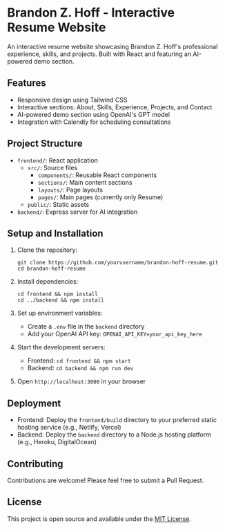 # Brandon Z. Hoff - Interactive Resume Website

An interactive resume website showcasing Brandon Z. Hoff's professional experience, skills, and projects. Built with React and featuring an AI-powered demo section.

## Features

- Responsive design using Tailwind CSS
- Interactive sections: About, Skills, Experience, Projects, and Contact
- AI-powered demo section using OpenAI's GPT model
- Integration with Calendly for scheduling consultations

## Project Structure

- `frontend/`: React application
  - `src/`: Source files
    - `components/`: Reusable React components
    - `sections/`: Main content sections
    - `layouts/`: Page layouts
    - `pages/`: Main pages (currently only Resume)
  - `public/`: Static assets
- `backend/`: Express server for AI integration

## Setup and Installation

1. Clone the repository:
   ```
   git clone https://github.com/yourusername/brandon-hoff-resume.git
   cd brandon-hoff-resume
   ```

2. Install dependencies:
   ```
   cd frontend && npm install
   cd ../backend && npm install
   ```

3. Set up environment variables:
   - Create a `.env` file in the `backend` directory
   - Add your OpenAI API key: `OPENAI_API_KEY=your_api_key_here`

4. Start the development servers:
   - Frontend: `cd frontend && npm start`
   - Backend: `cd backend && npm run dev`

5. Open `http://localhost:3000` in your browser

## Deployment

- Frontend: Deploy the `frontend/build` directory to your preferred static hosting service (e.g., Netlify, Vercel)
- Backend: Deploy the `backend` directory to a Node.js hosting platform (e.g., Heroku, DigitalOcean)

## Contributing

Contributions are welcome! Please feel free to submit a Pull Request.

## License

This project is open source and available under the [MIT License](LICENSE).
